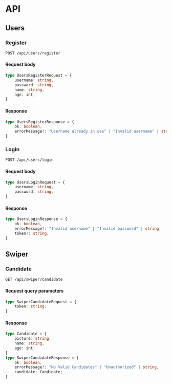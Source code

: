 # API
## Users
### Register
```
POST /api/users/register
```
#### Request body
```typescript
type UsersRegisterRequest = {
    username: string,
    password: string,
    name: string,
    age: int,
}
```

#### Response
```typescript
type UsersRegisterResponse = {
    ok: boolean,
    errorMessage?: "Username already in use" | "Invalid username" | string,
}
```

### Login
```
POST /api/users/login
```
#### Request body
```typescript
type UsersLoginRequest = {
    username: string,
    password: string,
}
```

#### Response
```typescript
type UsersLoginResponse = {
    ok: boolean,
    errorMessage?: "Invalid username" | "Invalid password" | string,
    token?: string;
}
```

## Swiper
### Candidate
```
GET /api/swiper/candidate
```
#### Request query parameters
```typescript
type SwiperCandidateRequest = {
    token: string;
}
```
#### Response
```typescript
type Candidate = {
    picture: string,
    name: string,
    age: int;
}
type SwiperCandidateResponse = {
    ok: boolean,
    errorMessage?: "No Valid Candidates" | "Unauthorized" | string,
    candidate: Candidate;
}
```

